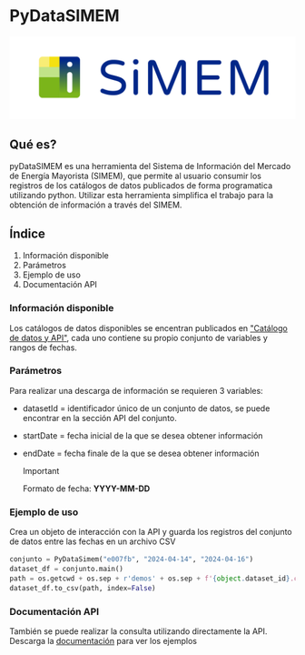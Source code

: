 
# PyDataSIMEM 
![Logo SIMEM](/assets/SIMEM_logo_3.png?raw=true)

## Qué es?
pyDataSIMEM es una herramienta del Sistema de Información del Mercado de Energía Mayorista (SIMEM), que permite al usuario consumir los registros de los catálogos de datos publicados de forma programatica utilizando python. Utilizar esta herramienta simplifica el trabajo para la obtención de información a través del SIMEM.

## Índice <!-- Documentacion de libreria, instalacion de libreria para uso -->
1. Información disponible
2. Parámetros
3. Ejemplo de uso
4. Documentación API

### Información disponible
Los catálogos de datos disponibles se encentran publicados en ["Catálogo de datos y API"](https://www.simem.co/pages/catalogodatos/51FC0A59-3A00-462C-B449-9CB8D5E007FB), cada uno contiene su propio conjunto de variables y rangos de fechas. 

### Parámetros
Para realizar una descarga de información se requieren 3 variables:
* datasetId = identificador único de un conjunto de datos, se puede encontrar en la sección API del conjunto.
* startDate = fecha inicial de la que se desea obtener información
* endDate = fecha finale de la que se desea obtener información
    
    > [!IMPORTANT]
    > Formato de fecha: **YYYY-MM-DD**

### Ejemplo de uso
Crea un objeto de interacción con la API y guarda los registros del conjunto de datos entre las fechas en un archivo CSV
```python
conjunto = PyDataSimem("e007fb", "2024-04-14", "2024-04-16")
dataset_df = conjunto.main()
path = os.getcwd + os.sep + r'demos' + os.sep + f'{object.dataset_id}.csv'
dataset_df.to_csv(path, index=False)
```

### Documentación API
También se puede realizar la consulta utilizando directamente la API. Descarga la [documentación](https://www.simem.co/recursos/Documentacion%20API%20SIMEM.pdf) para ver los ejemplos